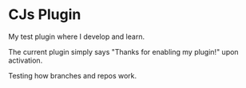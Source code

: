 # CJs Plugin
 My test plugin where I develop and learn.
 
 The current plugin simply says "Thanks for enabling my plugin!" upon activation.
 
 Testing how branches and repos work.